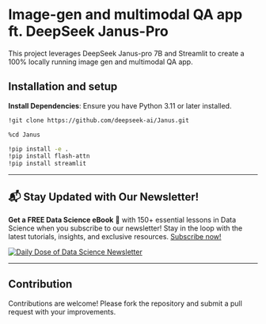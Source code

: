 
# Image-gen and multimodal QA app ft. DeepSeek Janus-Pro 

This project leverages DeepSeek Janus-pro 7B and Streamlit to create a 100% locally running image gen and multimodal QA app.

## Installation and setup

**Install Dependencies**:
   Ensure you have Python 3.11 or later installed.
```bash
!git clone https://github.com/deepseek-ai/Janus.git

%cd Janus

!pip install -e .
!pip install flash-attn
!pip install streamlit
```
---

## 📬 Stay Updated with Our Newsletter!
**Get a FREE Data Science eBook** 📖 with 150+ essential lessons in Data Science when you subscribe to our newsletter! Stay in the loop with the latest tutorials, insights, and exclusive resources. [Subscribe now!](https://join.dailydoseofds.com)

[![Daily Dose of Data Science Newsletter](https://github.com/patchy631/ai-engineering/blob/main/resources/join_ddods.png)](https://join.dailydoseofds.com)

---

## Contribution

Contributions are welcome! Please fork the repository and submit a pull request with your improvements.
